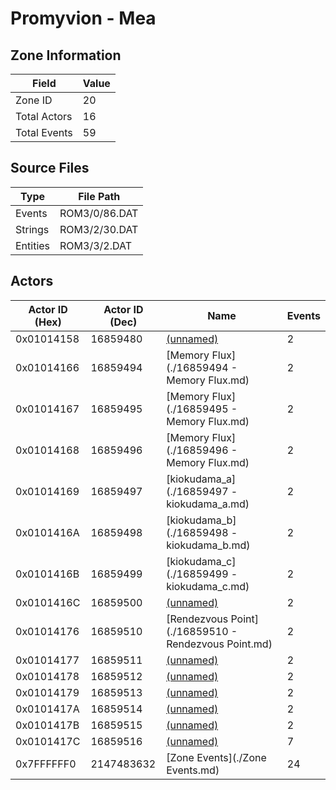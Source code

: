 # Promyvion - Mea

## Zone Information

| Field        |   Value |
|--------------|---------|
| Zone ID      |      20 |
| Total Actors |      16 |
| Total Events |      59 |

## Source Files

| Type     | File Path     |
|----------|---------------|
| Events   | ROM3/0/86.DAT |
| Strings  | ROM3/2/30.DAT |
| Entities | ROM3/3/2.DAT  |

## Actors

| Actor ID (Hex)   |   Actor ID (Dec) | Name                                                 |   Events |
|------------------|------------------|------------------------------------------------------|----------|
| 0x01014158       |         16859480 | [(unnamed)](./16859480.md)                           |        2 |
| 0x01014166       |         16859494 | [Memory Flux](./16859494 - Memory Flux.md)           |        2 |
| 0x01014167       |         16859495 | [Memory Flux](./16859495 - Memory Flux.md)           |        2 |
| 0x01014168       |         16859496 | [Memory Flux](./16859496 - Memory Flux.md)           |        2 |
| 0x01014169       |         16859497 | [kiokudama_a](./16859497 - kiokudama_a.md)           |        2 |
| 0x0101416A       |         16859498 | [kiokudama_b](./16859498 - kiokudama_b.md)           |        2 |
| 0x0101416B       |         16859499 | [kiokudama_c](./16859499 - kiokudama_c.md)           |        2 |
| 0x0101416C       |         16859500 | [(unnamed)](./16859500.md)                           |        2 |
| 0x01014176       |         16859510 | [Rendezvous Point](./16859510 - Rendezvous Point.md) |        2 |
| 0x01014177       |         16859511 | [(unnamed)](./16859511.md)                           |        2 |
| 0x01014178       |         16859512 | [(unnamed)](./16859512.md)                           |        2 |
| 0x01014179       |         16859513 | [(unnamed)](./16859513.md)                           |        2 |
| 0x0101417A       |         16859514 | [(unnamed)](./16859514.md)                           |        2 |
| 0x0101417B       |         16859515 | [(unnamed)](./16859515.md)                           |        2 |
| 0x0101417C       |         16859516 | [(unnamed)](./16859516.md)                           |        7 |
| 0x7FFFFFF0       |       2147483632 | [Zone Events](./Zone Events.md)                      |       24 |